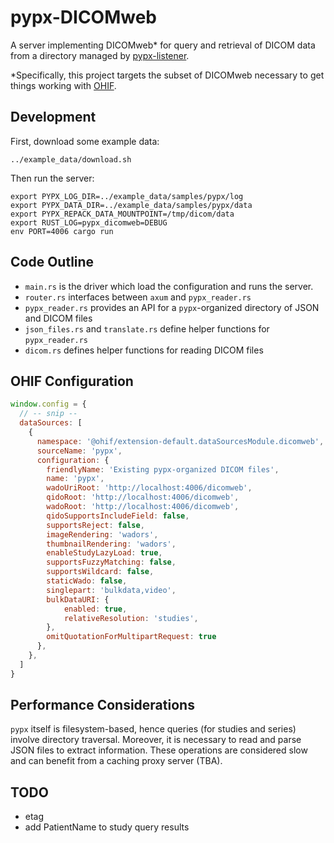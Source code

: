 # pypx-DICOMweb

A server implementing DICOMweb\* for query and retrieval of DICOM data
from a directory managed by [pypx-listener](https://github.com/FNNDSC/pypx-listener).

\*Specifically, this project targets the subset of DICOMweb necessary to get
things working with [OHIF](https://github.com/OHIF/Viewers).

## Development

First, download some example data:

```shell
../example_data/download.sh
```

Then run the server:

```shell
export PYPX_LOG_DIR=../example_data/samples/pypx/log
export PYPX_DATA_DIR=../example_data/samples/pypx/data
export PYPX_REPACK_DATA_MOUNTPOINT=/tmp/dicom/data
export RUST_LOG=pypx_dicomweb=DEBUG
env PORT=4006 cargo run
```

## Code Outline

- `main.rs` is the driver which load the configuration and runs the server.
- `router.rs` interfaces between `axum` and `pypx_reader.rs`
- `pypx_reader.rs` provides an API for a `pypx`-organized directory of JSON and DICOM files
- `json_files.rs` and `translate.rs` define helper functions for `pypx_reader.rs`
- `dicom.rs` defines helper functions for reading DICOM files

## OHIF Configuration

```javascript
window.config = {
  // -- snip --
  dataSources: [
    {
      namespace: '@ohif/extension-default.dataSourcesModule.dicomweb',
      sourceName: 'pypx',
      configuration: {
        friendlyName: 'Existing pypx-organized DICOM files',
        name: 'pypx',
        wadoUriRoot: 'http://localhost:4006/dicomweb',
        qidoRoot: 'http://localhost:4006/dicomweb',
        wadoRoot: 'http://localhost:4006/dicomweb',
        qidoSupportsIncludeField: false,
        supportsReject: false,
        imageRendering: 'wadors',
        thumbnailRendering: 'wadors',
        enableStudyLazyLoad: true,
        supportsFuzzyMatching: false,
        supportsWildcard: false,
        staticWado: false,
        singlepart: 'bulkdata,video',
        bulkDataURI: {
            enabled: true,
            relativeResolution: 'studies',
        },
        omitQuotationForMultipartRequest: true
      },
    },  
  ]
}
```

## Performance Considerations

`pypx` itself is filesystem-based, hence queries (for studies and series) involve directory traversal.
Moreover, it is necessary to read and parse JSON files to extract information.
These operations are considered slow and can benefit from a caching proxy server (TBA).

## TODO

- etag
- add PatientName to study query results
